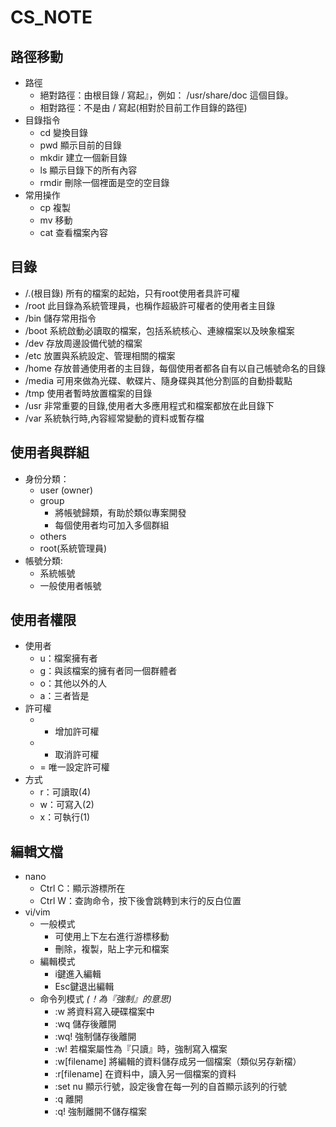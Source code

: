 # CS_NOTE
## 路徑移動  
* 路徑  
  * 絕對路徑：由根目錄 / 寫起』，例如： /usr/share/doc 這個目錄。  
  * 相對路徑：不是由 / 寫起(相對於目前工作目錄的路徑)  
* 目錄指令  
  * cd 變換目錄    
  * pwd 顯示目前的目錄   
  * mkdir 建立一個新目錄   
  * ls 顯示目錄下的所有內容   
  * rmdir 刪除一個裡面是空的空目錄   
* 常用操作
  * cp 複製  
  * mv 移動   
  * cat 查看檔案內容  

## 目錄
* /.(根目錄) 所有的檔案的起始，只有root使用者具許可權
* /root  此目錄為系統管理員，也稱作超級許可權者的使用者主目錄
* /bin  儲存常用指令
* /boot  系統啟動必讀取的檔案，包括系統核心、連線檔案以及映象檔案
* /dev  存放周邊設備代號的檔案
* /etc  放置與系統設定、管理相關的檔案
* /home  存放普通使用者的主目錄，每個使用者都各自有以自己帳號命名的目錄
* /media  可用來做為光碟、軟碟片、隨身碟與其他分割區的自動掛載點
* /tmp  使用者暫時放置檔案的目錄
* /usr  非常重要的目錄,使用者大多應用程式和檔案都放在此目錄下
* /var  系統執行時,內容經常變動的資料或暫存檔 
   
## 使用者與群組  
* 身份分類：
  * user (owner)
  * group		
    * 將帳號歸類，有助於類似專案開發  
    * 每個使用者均可加入多個群組  
  * others			
  * root(系統管理員)
* 帳號分類:  
  * 系統帳號
  * 一般使用者帳號  
 
## 使用者權限
* 使用者
  * u：檔案擁有者
  * g：與該檔案的擁有者同一個群體者
  * o：其他以外的人
  * a：三者皆是
* 許可權
  * +  增加許可權
  * -  取消許可權
  * =  唯一設定許可權
* 方式
  * r：可讀取(4)
  * w：可寫入(2)
  * x：可執行(1)  

## 編輯文檔
* nano
  * Ctrl C：顯示游標所在
  * Ctrl W：查詢命令，按下後會跳轉到末行的反白位置
* vi/vim
  * 一般模式  
    * 可使用上下左右進行游標移動  
    * 刪除，複製，貼上字元和檔案     
  * 編輯模式  
    * i鍵進入編輯 
    * Esc鍵退出編輯
  * 命令列模式 _(！為『強制』的意思)_
    * :w 將資料寫入硬碟檔案中
    * :wq 儲存後離開
    * :wq! 強制儲存後離開 
    * :w! 若檔案屬性為『只讀』時，強制寫入檔案
    * :w[filename] 將編輯的資料儲存成另一個檔案（類似另存新檔）
    * :r[filename] 在資料中，讀入另一個檔案的資料
    * :set nu 顯示行號，設定後會在每一列的自首顯示該列的行號
    * :q 離開
    * :q! 強制離開不儲存檔案








